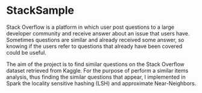 # StackSample

Stack Overflow is a platform in which user post questions to a large developer community and receive answer about an issue that users have. Sometimes questions are similar and already received some answer, so knowing if the users refer to questions that already have been covered could be useful.

The aim of the project is to find similar questions on the Stack Overflow dataset retrieved from Kaggle. For the purpose of perform a similar items analysis, thus finding the similar questions that appear, I implemented in Spark the locality sensitive hashing (LSH) and approximate Near-Neighbors. 
